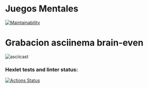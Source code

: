 # Juegos Mentales

[![Maintainability](https://api.codeclimate.com/v1/badges/2638f34fb2c8eb643982/maintainability)](https://codeclimate.com/github/Masterleader95/fullstack-javascript-project-98/maintainability)

# Grabacion asciinema brain-even

![asciicast](https://asciinema.org/connect/ad0187d7-cb71-414a-ad55-da5003eac189)

### Hexlet tests and linter status:
[![Actions Status](https://github.com/Masterleader95/fullstack-javascript-project-98/actions/workflows/hexlet-check.yml/badge.svg)](https://github.com/Masterleader95/fullstack-javascript-project-98/actions)